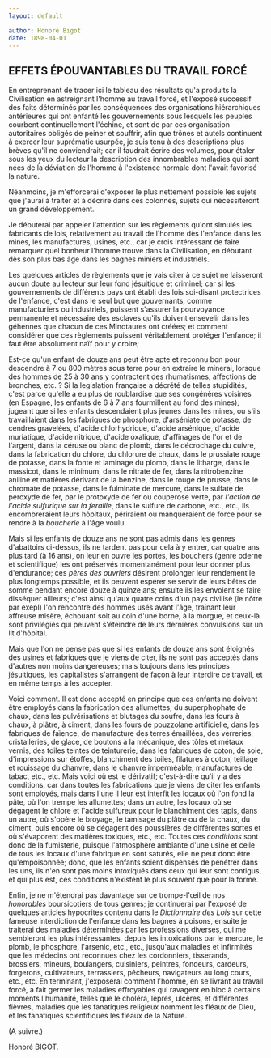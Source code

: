 ```yaml
---
layout: default

author: Honoré Bigot
date: 1898-04-01
---
```


## EFFETS ÉPOUVANTABLES DU TRAVAIL FORCÉ

En entreprenant de tracer ici le tableau des résultats qu'a produits la Civilisation en astreignant l'homme au 
travail forcé, et l'exposé successif des faits déterminés par les conséquences des organisations hiérarchiques 
antérieures qui ont enfanté les gouvernements sous lesquels les peuples courbent continuellement l'échine, et 
sont de par ces organisation autoritaires obligés de peiner et souffrir, afin que trônes et autels continuent à 
exercer leur suprématie usurpée, je suis tenu à des descriptions plus brèves qu'il ne conviendrait; car il 
faudrait écrire des volumes, pour étaler sous les yeux du lecteur la description des innombrables maladies qui 
sont nées de la déviation de l'homme à l'existence normale dont l'avait favorisé la nature.

Néanmoins, je m'efforcerai d'exposer le plus nettement possible les sujets que j'aurai à traiter et à décrire 
dans ces colonnes, sujets qui nécessiteront un grand développement.

Je débuterai par appeler l'attention sur les règlements qu'ont simulés les fabricants de lois, relativement au 
travail de l'homme dès l'enfance dans les mines, les manufactures, usines, etc., car je crois intéressant de 
faire remarquer quel bonheur l'homme trouve dans la Civilisation, en débutant dès son plus bas âge dans les 
bagnes miniers et industriels.

Les quelques articles de règlements que je vais citer à ce sujet ne laisseront aucun doute au lecteur sur leur 
fond jésuitique et criminel; car si les gouvernements de différents pays ont établi des lois soi-disant 
protectrices de l'enfance, c'est dans le seul but que gouvernants, comme manufacturiers ou industriels, puissent 
s'assurer la pourvoyance permanente et nécessaire des esclaves qu'ils doivent ensevelir dans les géhennes que 
chacun de ces Minotaures ont créées; et comment considérer que ces règlements puissent véritablement protéger 
l'enfance; il faut être absolument naïf pour y croire;

Est-ce qu'un enfant de douze ans peut être apte et reconnu bon pour descendre à 7 ou 800 mètres sous terre pour 
en extraire le minerai, lorsque des hommes de 25 à 30 ans y contractent des rhumatismes, affections de bronches, 
etc. ? Si la legislation française a décrété de telles stupidités, c'est parce qu'elle a eu plus de roublardise 
que ses congénères voisines (en Espagne, les enfants de 6 à 7 ans fourmillent au fond des mines), jugeant que si 
les enfants descendaient plus jeunes dans les mines, ou s'ils travaillaient dans les fabriques de phosphore, 
d'arséniate de potasse, de cendres gravelées, d'acide chlorhydrique, d'acide arsénique, d'acide muriatique, 
d'acide nitrique, d'acide oxalique, d'affinages de l'or et de l'argent, dans la céruse ou blanc de plomb, dans le 
décrochage du cuivre, dans la fabrication du chlore, du chlorure de chaux, dans le prussiate rouge de potasse, 
dans la fonte et laminage du plomb, dans le litharge, dans le massicot, dans le minimum, dans le nitrate de fer, 
dans la nitrobenzine aniline et matières dérivant de la benzine, dans le rouge de prusse, dans le chromate de 
potasse, dans le fulminate de mercure, dans le sulfate de peroxyde de fer, par le protoxyde de fer ou couperose 
verte, par *l'action de l'acide sulfurique sur la feraille*, dans le sulfure de carbone, etc., etc., ils 
encombreraient leurs hôpitaux, périraient ou manqueraient de force pour se rendre à la *boucherie* à l'âge voulu.

Mais si les enfants de douze ans ne sont pas admis dans les genres d'abattoirs ci-dessus, ils ne tardent pas pour 
cela à y entrer, car quatre ans plus tard (à 16 ans), on leur en ouvre les portes, les bouchers (genre oderne et 
scientifique) les ont préservés momentanément pour leur donner plus d'endurance; ces *pères des ouvriers* 
désirent prolonger leur rendement le plus longtemps possible, et ils peuvent espérer se servir de leurs bêtes de 
somme pendant encore douze à quinze ans; ensuite ils les envoient se faire disséquer ailleurs; c'est ainsi qu'aux 
quatre coins d'un pays civilisé (le nôtre par exepl) l'on rencontre des hommes usés avant l'âge, traînant leur 
affreuse misère, échouant soit au coin d'une borne, à la morgue, et ceux-là sont privilégiés qui peuvent 
s'éteindre de leurs dernières convulsions sur un lit d'hôpital.

Mais que l'on ne pense pas que si les enfants de douze ans sont éloignés des usines et fabriques que je viens de 
citer, ils ne sont pas acceptés dans d'autres non moins dangereuses; mais toujours dans les principes 
jésuitiques, les capitalistes s'arrangent de façon à leur interdire ce travail, et en même temps à les accepter.

Voici comment. Il est donc accepté en principe que ces enfants ne doivent être employés dans la fabrication des 
allumettes, du superphophate de chaux, dans les pulvérisations et blutages du soufre, dans les fours à chaux, à 
plâtre, à ciment, dans les fours de pouzzolane artificielle, dans les fabriques de faïence, de manufacture des 
terres émaillées, des verreries, cristalleries, de glace, de boutons à la mécanique, des tôles et métaux vernis, 
des toiles teintes de teinturerie, dans les fabriques de coton, de soie, d'impressions sur étoffes, blanchiment 
des toiles, filatures à coton, teillage et rouissage du chanvre, dans le chanvre imperméable, manufactures de 
tabac, etc., etc. Mais voici où est le dérivatif; c'est-à-dire qu'il y a des conditions, car dans toutes les 
fabrications que je viens de citer les enfants sont employés, mais dans l'une il leur est interfit les locaux où 
l'on fond la pâte, où l'on trempe les allumettes; dans un autre, les locaux où se dégagent le chlore et l'acide 
sulfureux pour le blanchiment des tapis, dans un autre, où s'opère le broyage, le tamisage du plâtre ou de la 
chaux, du ciment, puis encore où se dégagent des poussières de différentes sortes et où s'évaporent des matières 
toxiques, etc., etc. Toutes ces *conditions* sont donc de la fumisterie, puisque l'atmosphère ambiante d'une 
usine et celle de tous les locaux d'une fabrique en sont saturés, elle ne peut donc être qu'empoisonnée; donc, 
que les enfants soient dispensés de pénétrer dans les uns, ils n'en sont pas moins intoxiqués dans ceux qui leur 
sont contigus, et qui plus est, ces conditions n'existent le plus souvent que pour la forme.

Enfin, je ne m'étendrai pas davantage sur ce trompe-l'œil de nos *honorables* boursicotiers de tous genres; je 
continuerai par l'exposé de quelques articles hypocrites contenu dans le *Dictionnaire des Lois* sur cette 
fameuse interdiction de l'enfance dans les bagnes à poisons, ensuite je traiterai des maladies déterminées par 
les professions diverses, qui me sembleront les plus intéressantes, depuis les intoxications par le mercure, le 
plomb, le phosphore, l'arsenic, etc., etc., jusqu'aux maladies et infirmités que les médecins ont reconnues chez 
les cordonniers, tisserands, brossiers, mineurs, boulangers, cuisiniers, peintres, fondeurs, cardeurs, forgerons, 
cultivateurs, terrassiers, pêcheurs, navigateurs au long cours, etc., etc. En terminant, j'exposerai comment 
l'homme, en se livrant au travail forcé, a fait germer les maladies effroyables qui ravagent en bloc à certains 
moments l'humanité, telles que le choléra, lèpres, ulcères, et différentes fièvres, maladies que les fanatiques 
religieux nomment les fléaux de Dieu, et les fanatiques scientifiques les fléaux de la Nature.

  (A suivre.)

Honoré BIGOT.

